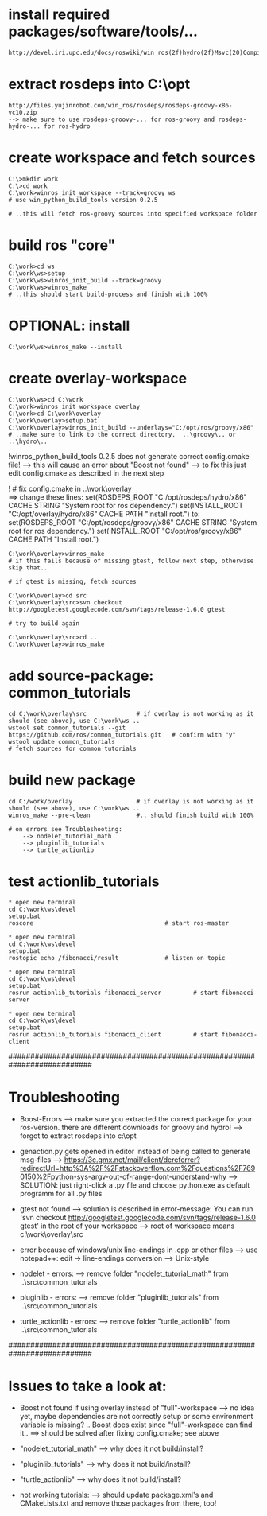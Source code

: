 # install required packages/software/tools/...
	http://devel.iri.upc.edu/docs/roswiki/win_ros(2f)hydro(2f)Msvc(20)Compiled(20)SDK.html#Preparation
	

# extract rosdeps into C:\opt
	http://files.yujinrobot.com/win_ros/rosdeps/rosdeps-groovy-x86-vc10.zip
	--> make sure to use rosdeps-groovy-... for ros-groovy and rosdeps-hydro-... for ros-hydro

# create workspace and fetch sources

	C:\>mkdir work
	C:\>cd work
	C:\work>winros_init_workspace --track=groovy ws 						# use win_python_build_tools version 0.2.5
																			# ..this will fetch ros-groovy sources into specified workspace folder

# build ros "core"

	C:\work>cd ws
	C:\work\ws>setup
	C:\work\ws>winros_init_build --track=groovy
	C:\work\ws>winros_make													# ..this should start build-process and finish with 100%
	
# OPTIONAL: install

	C:\work\ws>winros_make --install


# create overlay-workspace

	C:\work\ws>cd C:\work
	C:\work>winros_init_workspace overlay
	C:\work>cd C:\work\overlay
	C:\work\overlay>setup.bat
	C:\work\overlay>winros_init_build --underlays="C:/opt/ros/groovy/x86"	# ..make sure to link to the correct directory,  ..\groovy\.. or ..\hydro\..

!winros_python_build_tools 0.2.5 does not generate correct config.cmake file!
	--> this will cause an error about "Boost not found"
	--> to fix this just edit config.cmake as described in the next step
	
!	# fix config.cmake in ..\work\overlay\
		==> change these lines:
set(ROSDEPS_ROOT "C:/opt/rosdeps/hydro/x86" CACHE STRING "System root for ros dependency.")
set(INSTALL_ROOT "C:/opt/overlay/hydro/x86" CACHE PATH "Install root.")
		to:
set(ROSDEPS_ROOT "C:/opt/rosdeps/groovy/x86" CACHE STRING "System root for ros dependency.")
set(INSTALL_ROOT "C:/opt/ros/groovy/x86" CACHE PATH "Install root.")

	C:\work\overlay>winros_make												# if this fails because of missing gtest, follow next step, otherwise skip that..
	
	# if gtest is missing, fetch sources
	
	C:\work\overlay>cd src
	C:\work\overlay\src>svn checkout http://googletest.googlecode.com/svn/tags/release-1.6.0 gtest
	
	# try to build again
	
	C:\work\overlay\src>cd ..
	C:\work\overlay>winros_make
	

# add source-package: common_tutorials
	
	cd C:\work\overlay\src				# if overlay is not working as it should (see above), use C:\work\ws ..
	wstool set common_tutorials --git https://github.com/ros/common_tutorials.git	# confirm with "y"
	wstool update common_tutorials													# fetch sources for common_tutorials

# build new package

	cd C:/work/overlay					# if overlay is not working as it should (see above), use C:\work\ws ..	
	winros_make --pre-clean				#.. should finish build with 100%
	
	# on errors see Troubleshooting:
		--> nodelet_tutorial_math
		--> pluginlib_tutorials
		--> turtle_actionlib

# test actionlib_tutorials
	
	* open new terminal
	cd C:\work\ws\devel
	setup.bat
	roscore										# start ros-master
	
	* open new terminal
	cd C:\work\ws\devel
	setup.bat
	rostopic echo /fibonacci/result				# listen on topic

	* open new terminal
	cd C:\work\ws\devel
	setup.bat
	rosrun actionlib_tutorials fibonacci_server			# start fibonacci-server

	* open new terminal
	cd C:\work\ws\devel
	setup.bat
	rosrun actionlib_tutorials fibonacci_client			# start fibonacci-client
	

###########################################################################
# Troubleshooting
 
* Boost-Errors
	--> make sure you extracted the correct package for your ros-version. there are different downloads for groovy and hydro!
	--> forgot to extract rosdeps into c:\opt
* genaction.py gets opened in editor instead of being called to generate msg-files
	--> https://3c.gmx.net/mail/client/dereferrer?redirectUrl=http%3A%2F%2Fstackoverflow.com%2Fquestions%2F7690150%2Fpython-sys-argv-out-of-range-dont-understand-why
	--> SOLUTION: just right-click a .py file and choose python.exe as default programm for all .py files
* gtest not found
	--> solution is described in error-message:
		You can run 'svn checkout http://googletest.googlecode.com/svn/tags/release-1.6.0 gtest' in the root of your workspace
		--> root of workspace means c:\work\overlay\src
* error because of windows/unix line-endings in .cpp or other files
	--> use notepad++: edit -> line-endings conversion --> Unix-style
	
* nodelet - errors:
	--> remove folder "nodelet_tutorial_math" from ..\src\common_tutorials
* pluginlib - errors:
	--> remove folder "pluginlib_tutorials" from ..\src\common_tutorials
* turtle_actionlib - errors:
	--> remove folder "turtle_actionlib" from ..\src\common_tutorials
	
	
###########################################################################
# Issues to take a look at:

* Boost not found if using overlay instead of "full"-workspace
	--> no idea yet, maybe dependencies are not correctly setup or some environment variable is missing?
		.. Boost does exist since "full"-workspace can find it..
	==> should be solved after fixing config.cmake; see above
		
* "nodelet_tutorial_math"
	--> why does it not build/install?
* "pluginlib_tutorials"
	--> why does it not build/install?
* "turtle_actionlib"
	--> why does it not build/install?

* not working tutorials:
	--> should update package.xml's and CMakeLists.txt and remove those packages from there, too!
